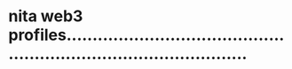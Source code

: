 # nita web3 profiles........................................................................................

